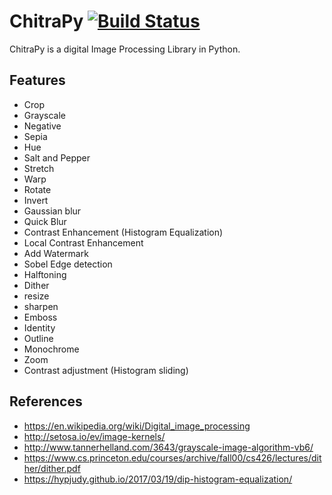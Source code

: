# ChitraPy [![Build Status](https://travis-ci.com/mgautam98/ChitraPy.svg?branch=master)](https://travis-ci.com/mgautam98/ChitraPy)
 
ChitraPy is a digital Image Processing Library in Python.

## Features

* Crop
* Grayscale
* Negative
* Sepia
* Hue
* Salt and Pepper
* Stretch
* Warp
* Rotate
* Invert
* Gaussian blur
* Quick Blur
* Contrast Enhancement (Histogram Equalization)
* Local Contrast Enhancement
* Add Watermark
* Sobel Edge detection
* Halftoning
* Dither
* resize
* sharpen
* Emboss
* Identity
* Outline
* Monochrome
* Zoom
* Contrast adjustment (Histogram sliding)


## References

* https://en.wikipedia.org/wiki/Digital_image_processing
* http://setosa.io/ev/image-kernels/
* http://www.tannerhelland.com/3643/grayscale-image-algorithm-vb6/
* https://www.cs.princeton.edu/courses/archive/fall00/cs426/lectures/dither/dither.pdf
* https://hypjudy.github.io/2017/03/19/dip-histogram-equalization/
